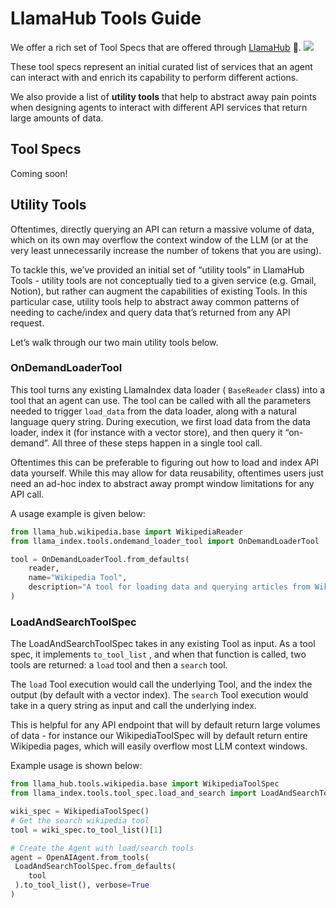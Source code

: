 # LlamaHub Tools Guide

We offer a rich set of Tool Specs that are offered through [LlamaHub](https://llamahub.ai/) 🦙.
![](/_static/data_connectors/llamahub.png)

These tool specs represent an initial curated list of services that an agent can interact with and enrich its capability to perform different actions.

We also provide a list of **utility tools** that help to abstract away pain points when designing agents to interact with different API services that return large amounts of data.

## Tool Specs

Coming soon!

## Utility Tools

Oftentimes, directly querying an API can return a massive volume of data, which on its own may overflow the context window of the LLM (or at the very least unnecessarily increase the number of tokens that you are using).

To tackle this, we’ve provided an initial set of “utility tools” in LlamaHub Tools - utility tools are not conceptually tied to a given service (e.g. Gmail, Notion), but rather can augment the capabilities of existing Tools. In this particular case, utility tools help to abstract away common patterns of needing to cache/index and query data that’s returned from any API request.

Let’s walk through our two main utility tools below.

### OnDemandLoaderTool

This tool turns any existing LlamaIndex data loader ( `BaseReader` class) into a tool that an agent can use. The tool can be called with all the parameters needed to trigger `load_data` from the data loader, along with a natural language query string. During execution, we first load data from the data loader, index it (for instance with a vector store), and then query it “on-demand”. All three of these steps happen in a single tool call.

Oftentimes this can be preferable to figuring out how to load and index API data yourself. While this may allow for data reusability, oftentimes users just need an ad-hoc index to abstract away prompt window limitations for any API call.

A usage example is given below:

```python
from llama_hub.wikipedia.base import WikipediaReader
from llama_index.tools.ondemand_loader_tool import OnDemandLoaderTool

tool = OnDemandLoaderTool.from_defaults(
	reader,
	name="Wikipedia Tool",
	description="A tool for loading data and querying articles from Wikipedia"
)
```

### LoadAndSearchToolSpec

The LoadAndSearchToolSpec takes in any existing Tool as input. As a tool spec, it implements `to_tool_list` , and when that function is called, two tools are returned: a `load` tool and then a `search` tool.

The `load` Tool execution would call the underlying Tool, and the index the output (by default with a vector index). The `search` Tool execution would take in a query string as input and call the underlying index.

This is helpful for any API endpoint that will by default return large volumes of data - for instance our WikipediaToolSpec will by default return entire Wikipedia pages, which will easily overflow most LLM context windows.

Example usage is shown below:

```python
from llama_hub.tools.wikipedia.base import WikipediaToolSpec
from llama_index.tools.tool_spec.load_and_search import LoadAndSearchToolSpec

wiki_spec = WikipediaToolSpec()
# Get the search wikipedia tool
tool = wiki_spec.to_tool_list()[1]

# Create the Agent with load/search tools
agent = OpenAIAgent.from_tools(
 LoadAndSearchToolSpec.from_defaults(
    tool
 ).to_tool_list(), verbose=True
)
```
